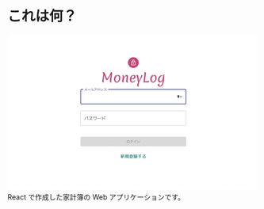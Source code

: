 # これは何？

![動作画面](https://github.com/waterleaper8/react-money-log/blob/images/moneylog.gif?raw=true)  
React で作成した家計簿の Web アプリケーションです。
